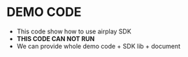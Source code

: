 # DEMO CODE

* This code show how to use airplay SDK      
* **THIS CODE CAN NOT RUN**        
* We can provide whole demo code + SDK lib + document         

 
